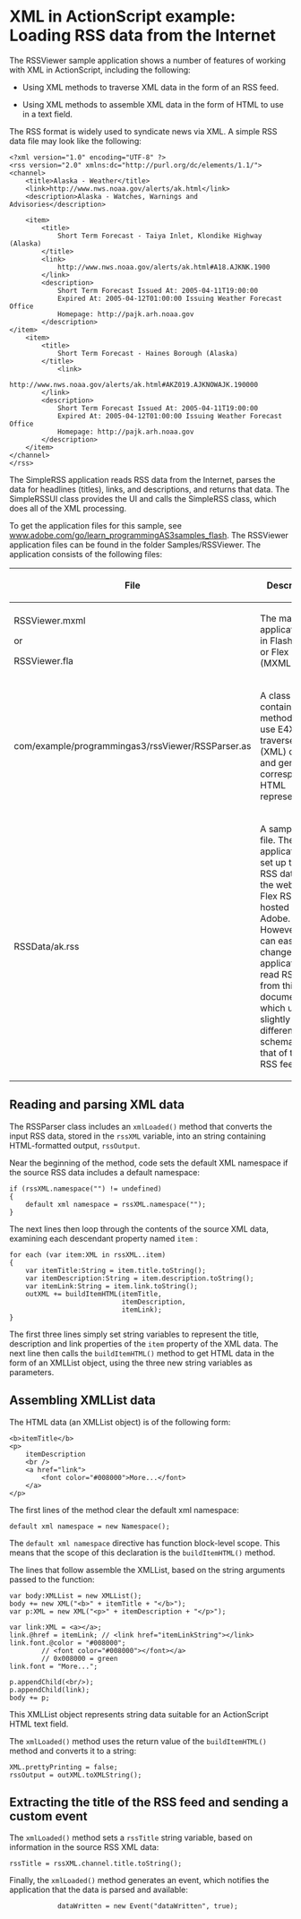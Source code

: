 # XML in ActionScript example: Loading RSS data from the Internet

<div>

The RSSViewer sample application shows a number of features of working
with XML in ActionScript, including the following:

- Using XML methods to traverse XML data in the form of an RSS feed.

- Using XML methods to assemble XML data in the form of HTML to use in
  a text field.

The RSS format is widely used to syndicate news via XML. A simple RSS
data file may look like the following:

    <?xml version="1.0" encoding="UTF-8" ?>
    <rss version="2.0" xmlns:dc="http://purl.org/dc/elements/1.1/">
    <channel>
        <title>Alaska - Weather</title>
        <link>http://www.nws.noaa.gov/alerts/ak.html</link>
        <description>Alaska - Watches, Warnings and Advisories</description>

        <item>
            <title>
                Short Term Forecast - Taiya Inlet, Klondike Highway (Alaska)
            </title>
            <link>
                http://www.nws.noaa.gov/alerts/ak.html#A18.AJKNK.1900
            </link>
            <description>
                Short Term Forecast Issued At: 2005-04-11T19:00:00
                Expired At: 2005-04-12T01:00:00 Issuing Weather Forecast Office
                Homepage: http://pajk.arh.noaa.gov
            </description>
    </item>
        <item>
            <title>
                Short Term Forecast - Haines Borough (Alaska)
            </title>
                <link>
                http://www.nws.noaa.gov/alerts/ak.html#AKZ019.AJKNOWAJK.190000
            </link>
            <description>
                Short Term Forecast Issued At: 2005-04-11T19:00:00
                Expired At: 2005-04-12T01:00:00 Issuing Weather Forecast Office
                Homepage: http://pajk.arh.noaa.gov
            </description>
        </item>
    </channel>
    </rss>

The SimpleRSS application reads RSS data from the Internet, parses the
data for headlines (titles), links, and descriptions, and returns that
data. The SimpleRSSUI class provides the UI and calls the SimpleRSS
class, which does all of the XML processing.

To get the application files for this sample, see
<a href="http://www.adobe.com/go/learn_programmingAS3samples_flash"
target="_self">www.adobe.com/go/learn_programmingAS3samples_flash</a>.
The RSSViewer application files can be found in the folder
Samples/RSSViewer. The application consists of the following files:

<div>

<table data-border="1" data-cellpadding="4" data-cellspacing="0">
<colgroup>
<col style="width: 50%" />
<col style="width: 50%" />
</colgroup>
<thead data-align="left">
<tr class="header">
<th data-valign="top" width="NaN%"><p>File</p></th>
<th data-valign="top" width="NaN%"><p>Description</p></th>
</tr>
</thead>
<tbody>
<tr class="odd">
<td headers="d17e10282 " data-valign="top"
width="NaN%"><p>RSSViewer.mxml</p>
<p>or</p>
<p>RSSViewer.fla</p></td>
<td headers="d17e10285 " data-valign="top" width="NaN%"><p>The main
application file in Flash (FLA) or Flex (MXML).</p></td>
</tr>
<tr class="even">
<td headers="d17e10282 " data-valign="top"
width="NaN%"><p>com/example/programmingas3/rssViewer/RSSParser.as</p></td>
<td headers="d17e10285 " data-valign="top" width="NaN%"><p>A class that
contains methods that use E4X to traverse RSS (XML) data and generate a
corresponding HTML representation.</p></td>
</tr>
<tr class="odd">
<td headers="d17e10282 " data-valign="top"
width="NaN%"><p>RSSData/ak.rss</p></td>
<td headers="d17e10285 " data-valign="top" width="NaN%"><p>A sample RSS
file. The application is set up to read RSS data from the web, at a Flex
RSS feed hosted by Adobe. However, you can easily change the application
to read RSS data from this document, which uses a slightly different
schema than that of the Flex RSS feed.</p></td>
</tr>
</tbody>
</table>

</div>

</div>

<div>

## Reading and parsing XML data

<div>

The RSSParser class includes an
`xmlLoaded()` method that converts the
input RSS data, stored in the `rssXML`
variable, into an string containing HTML-formatted output,
`rssOutput`.

Near the beginning of the method, code sets the default XML namespace if
the source RSS data includes a default namespace:

    if (rssXML.namespace("") != undefined)
    {
        default xml namespace = rssXML.namespace("");
    }

The next lines then loop through the contents of the source XML data,
examining each descendant property named
`item` :

    for each (var item:XML in rssXML..item)
    {
        var itemTitle:String = item.title.toString();
        var itemDescription:String = item.description.toString();
        var itemLink:String = item.link.toString();
        outXML += buildItemHTML(itemTitle,
                                itemDescription,
                                itemLink);
    }

The first three lines simply set string variables to represent the
title, description and link properties of the
`item` property of the XML data. The next
line then calls the `buildItemHTML()`
method to get HTML data in the form of an XMLList object, using the
three new string variables as parameters.

</div>

</div>

<div>

## Assembling XMLList data

<div>

The HTML data (an XMLList object) is of the following form:

    <b>itemTitle</b>
    <p>
        itemDescription
        <br />
        <a href="link">
            <font color="#008000">More...</font>
        </a>
    </p>

The first lines of the method clear the default xml namespace:

    default xml namespace = new Namespace();

The `default xml namespace` directive has
function block-level scope. This means that the scope of this
declaration is the `buildItemHTML()`
method.

The lines that follow assemble the XMLList, based on the string
arguments passed to the function:

    var body:XMLList = new XMLList();
    body += new XML("<b>" + itemTitle + "</b>");
    var p:XML = new XML("<p>" + itemDescription + "</p>");

    var link:XML = <a></a>;
    link.@href = itemLink; // <link href="itemLinkString"></link>
    link.font.@color = "#008000";
            // <font color="#008000"></font></a>
            // 0x008000 = green
    link.font = "More...";

    p.appendChild(<br/>);
    p.appendChild(link);
    body += p;

This XMLList object represents string data suitable for an ActionScript
HTML text field.

The `xmlLoaded()` method uses the return
value of the `buildItemHTML()` method and
converts it to a string:

    XML.prettyPrinting = false;
    rssOutput = outXML.toXMLString();

</div>

</div>

<div>

## Extracting the title of the RSS feed and sending a custom event

<div>

The `xmlLoaded()` method sets a
`rssTitle` string variable, based on
information in the source RSS XML data:

    rssTitle = rssXML.channel.title.toString();

Finally, the `xmlLoaded()` method generates
an event, which notifies the application that the data is parsed and
available:

                dataWritten = new Event("dataWritten", true);

</div>

</div>
